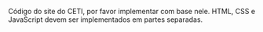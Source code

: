 Código do site do CETI, por favor implementar com base nele. HTML, CSS e JavaScript devem ser implementados em partes separadas.

